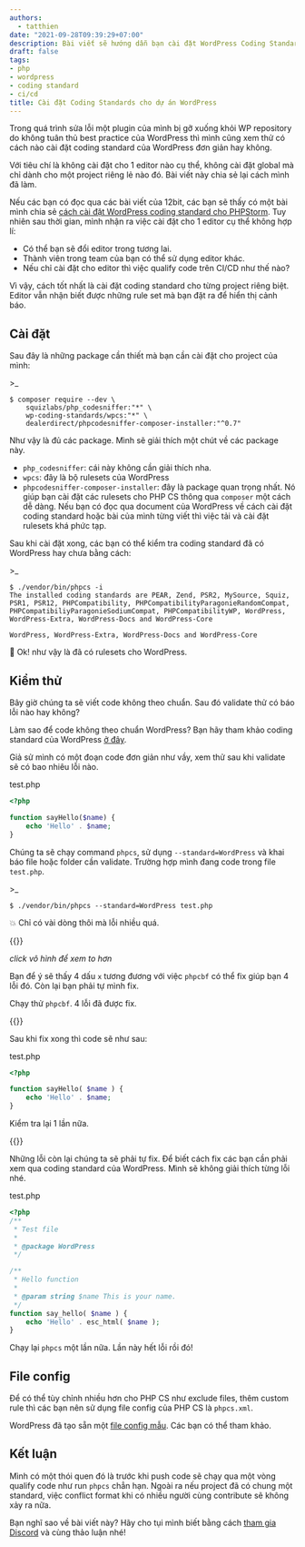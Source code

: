 ```yaml
---
authors:
  - tatthien
date: "2021-09-28T09:39:29+07:00"
description: Bài viết sẽ hướng dẫn bạn cài đặt WordPress Coding Standards cho một project cụ thể.
draft: false
tags:
- php
- wordpress
- coding standard
- ci/cd
title: Cài đặt Coding Standards cho dự án WordPress
---
```


Trong quá trình sửa lỗi một plugin của mình bị gỡ xuống khỏi WP repository do không tuân thủ best practice của WordPress thì mình cũng xem thử có cách nào cài đặt coding standard của WordPress đơn giản hay không.

Với tiêu chí là không cài đặt cho 1 editor nào cụ thể, không cài đặt global mà chỉ dành cho một project riêng lẻ nào đó. Bài viết này chia sẻ lại cách mình đã làm.

Nếu các bạn có đọc qua các bài viết của 12bit, các bạn sẽ thấy có một bài mình chia sẻ [cách cài đặt WordPress coding standard cho PHPStorm](/articles/cai-dat-wordpress-coding-standards-cho-phpstorm/). Tuy nhiên sau thời gian, mình nhận ra việc cài đặt cho 1 editor cụ thể không hợp lí:

- Có thể bạn sẽ đổi editor trong tương lai.
- Thành viên trong team của bạn có thể sử dụng editor khác.
- Nếu chỉ cài đặt cho editor thì việc qualify code trên CI/CD như thế nào?

Vì vậy, cách tốt nhất là cài đặt coding standard cho từng project riêng biệt. Editor vẫn nhận biết được những rule set mà bạn đặt ra để hiển thị cảnh báo.

## Cài đặt

Sau đây là những package cần thiết mà bạn cần cài đặt cho project của mình:

<div class="filename">>_</div>

```shell
$ composer require --dev \
    squizlabs/php_codesniffer:"*" \
    wp-coding-standards/wpcs:"*" \
    dealerdirect/phpcodesniffer-composer-installer:"^0.7"
```

Như vậy là đủ các package. Mình sẽ giải thích một chút về các package này.

- `php_codesniffer`: cái này không cần giải thích nha.
- `wpcs`: đây là bộ rulesets của WordPress
- `phpcodesniffer-composer-installer`: đây là package quan trọng nhất. Nó giúp bạn cài đặt các rulesets cho PHP CS thông qua `composer` một cách dễ dàng. Nếu bạn có đọc qua document của WordPress về cách cài đặt coding standard hoặc bài của mình từng viết thì việc tải và cài đặt rulesets khá phức tạp.

Sau khi cài đặt xong, các bạn có thể kiểm tra coding standard đã có WordPress hay chưa bằng cách:

<div class="filename">>_</div>

```shell
$ ./vendor/bin/phpcs -i
The installed coding standards are PEAR, Zend, PSR2, MySource, Squiz, PSR1, PSR12, PHPCompatibility, PHPCompatibilityParagonieRandomCompat, PHPCompatibiliyParagonieSodiumCompat, PHPCompatibilityWP, WordPress, WordPress-Extra, WordPress-Docs and WordPress-Core
```

```
WordPress, WordPress-Extra, WordPress-Docs and WordPress-Core
```

:tada: Ok! như vậy là đã có rulesets cho WordPress.

## Kiểm thử

Bây giờ chúng ta sẽ viết code không theo chuẩn. Sau đó validate thử có báo lỗi nào hay không?

Làm sao để code không theo chuẩn WordPress? Bạn hãy tham khảo coding standard của WordPress [ở đây](https://developer.wordpress.org/coding-standards/wordpress-coding-standards/php/).

Giả sử mình có một đoạn code đơn giản như vầy, xem thử sau khi validate sẽ có bao nhiêu lỗi nào.

<div class="filename">test.php</div>

```php
<?php

function sayHello($name) {
    echo 'Hello' . $name;
}
```

Chúng ta sẽ chạy command `phpcs`, sử dụng `--standard=WordPress` và khai báo file hoặc folder cần validate. Trường hợp mình đang code trong file `test.php`.

<div class="filename">>_</div>

```shell
$ ./vendor/bin/phpcs --standard=WordPress test.php
```

:boom: Chỉ có vài dòng thôi mà lỗi nhiều quá.

{{<zoom-img src="img/figure-1.png">}}

_click vô hình để xem to hơn_

Bạn để ý sẽ thấy 4 dấu `x` tương đương với việc `phpcbf` có thể fix giúp bạn 4 lỗi đó. Còn lại bạn phải tự mình fix.

Chạy thử `phpcbf`. 4 lỗi đã được fix.

{{<zoom-img src="img/figure-2.png">}}

Sau khi fix xong thì code sẽ như sau:

<div class="filename">test.php</div>

```php
<?php

function sayHello( $name ) {
    echo 'Hello' . $name;
}
```

Kiểm tra lại 1 lần nữa.

{{<zoom-img src="img/figure-3.png">}}

Những lỗi còn lại chúng ta sẽ phải tự fix. Để biết cách fix các bạn cần phải xem qua coding standard của WordPress. Mình sẽ không giải thích từng lỗi nhé.

<div class="filename">test.php</div>

```php
<?php
/**
 * Test file
 *
 * @package WordPress
 */

/**
 * Hello function
 *
 * @param string $name This is your name.
 */
function say_hello( $name ) {
    echo 'Hello' . esc_html( $name );
}
```

Chạy lại `phpcs` một lần nữa. Lần này hết lỗi rồi đó!

## File config

Để có thể tùy chỉnh nhiều hơn cho PHP CS như exclude files, thêm custom rule thì các bạn nên sử dụng file config của PHP CS là `phpcs.xml`.

WordPress đã tạo sẵn một [file config mẫu](https://github.com/WordPress/WordPress-Coding-Standards/blob/develop/phpcs.xml.dist.sample). Các bạn có thể tham khảo.

## Kết luận

Mình có một thói quen đó là trước khi push code sẽ chạy qua một vòng qualify code như run `phpcs` chẳn hạn. Ngoài ra nếu project đã có chung một standard, việc conflict format khi có nhiều người cùng contribute sẽ không xảy ra nữa.

Bạn nghĩ sao về bài viết này? Hãy cho tụi mình biết bằng cách [tham gia Discord](https://discord.gg/uMJxpXB) và cùng thảo luận nhé!



